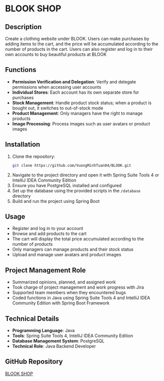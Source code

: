 # BLOOK SHOP

## Description
Create a clothing website under BLOOK. Users can make purchases by adding items to the cart, and the price will be accumulated according to the number of products in the cart. Users can also register and log in to their own accounts to buy beautiful products at BLOOK

## Functions
- **Permission Verification and Delegation**: Verify and delegate permissions when accessing user accounts
- **Individual Stores**: Each account has its own separate store for purchases
- **Stock Management**: Handle product stock status; when a product is bought out, it switches to out-of-stock mode
- **Product Management**: Only managers have the right to manage products
- **Image Processing**: Process images such as user avatars or product images

## Installation
1. Clone the repository:
    ```bash
    git clone https://github.com/VuongMinhTuan04/BLOOK.git
    ```
2. Navigate to the project directory and open it with Spring Suite Tools 4 or IntelliJ IDEA Community Edition
3. Ensure you have PostgreSQL installed and configured
4. Set up the database using the provided scripts in the `/database` directory
5. Build and run the project using Spring Boot

## Usage
- Register and log in to your account
- Browse and add products to the cart
- The cart will display the total price accumulated according to the number of products
- Only managers can manage products and their stock status
- Upload and manage user avatars and product images

## Project Management Role
- Summarized opinions, planned, and assigned work
- Took charge of project management and work progress with Jira
- Supported team members when they encountered bugs
- Coded functions in Java using Spring Suite Tools 4 and IntelliJ IDEA Community Edition with Spring Boot Framework

## Technical Details
- **Programming Language**: Java
- **Tools**: Spring Suite Tools 4, IntelliJ IDEA Community Edition
- **Database Management System**: PostgreSQL
- **Technical Role**: Java Backend Developer

## GitHub Repository
[BLOOK SHOP](https://github.com/VuongMinhTuan04/BLOOK.git)
